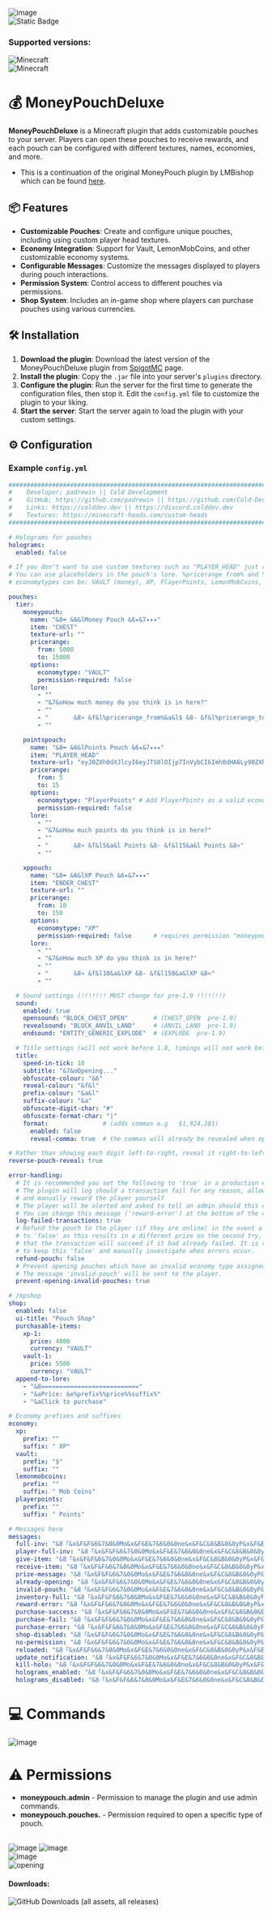 ![image](https://imgur.com/FRoQbVI.png)<br>
![Static Badge](https://img.shields.io/badge/Version-v1.3.2-blue?color=799aca)
### Supported versions:
![Minecraft](https://img.shields.io/badge/Minecraft-1.20-blue.svg)<br>
![Minecraft](https://img.shields.io/badge/Minecraft-1.21-green.svg)
# 💰 MoneyPouchDeluxe

**MoneyPouchDeluxe** is a Minecraft plugin that adds customizable pouches to your server. Players can open these pouches to receive rewards, and each pouch can be configured with different textures, names, economies, and more.<br>
- This is a continuation of the original MoneyPouch plugin by LMBishop which can be found [here](https://github.com/LMBishop/MoneyPouch).

## 📦 Features

- **Customizable Pouches**: Create and configure unique pouches, including using custom player head textures.
- **Economy Integration**: Support for Vault, LemonMobCoins, and other customizable economy systems.
- **Configurable Messages**: Customize the messages displayed to players during pouch interactions.
- **Permission System**: Control access to different pouches via permissions.
- **Shop System**: Includes an in-game shop where players can purchase pouches using various currencies.

## 🛠️ Installation

1. **Download the plugin**: Download the latest version of the MoneyPouchDeluxe plugin from [SpigotMC](https://www.spigotmc.org/resources/moneypouchdeluxe.118795/) page.
2. **Install the plugin**: Copy the `.jar` file into your server's `plugins` directory.
3. **Configure the plugin**: Run the server for the first time to generate the configuration files, then stop it. Edit the `config.yml` file to customize the plugin to your liking.
4. **Start the server**: Start the server again to load the plugin with your custom settings.

## ⚙️ Configuration

### Example `config.yml`

```yaml
#########################################################################################################
#    Developer; padrewin || Cold Development                                                            #
#    GitHub; https://github.com/padrewin || https://github.com/Cold-Development                         #
#    Links: https://colddev.dev || https://discord.colddev.dev                                          #
#    Textures: https://minecraft-heads.com/custom-heads                                                 #
#########################################################################################################

# Holograms for pouches
holograms:
  enabled: false

# If you don't want to use custom textures such as "PLAYER_HEAD" just replace it with "CHEST" or "ENDER_CHEST" and leave "texture-url:" empty. You have an example below somewhere.
# You can use placeholders in the pouch's lore. %pricerange_from% and %pricerange_to%
# economytypes can be: VAULT (money), XP, PlayerPoints, LemonMobCoins, owncustomname (name of defined custom pouch)

pouches:
  tier:
    moneypouch:
      name: "&8➥ &6&lMoney Pouch &6✦&7✦✦✦"
      item: "CHEST"
      texture-url: ""
      pricerange:
        from: 5000
        to: 15000
      options:
        economytype: "VAULT"
        permission-required: false
      lore:
        - ""
        - "&7&oHow much money do you think is in here?"
        - ""
        - "       &8» &f&l%pricerange_from%&a&l$ &8- &f&l%pricerange_to%&a&l$ &8«"
        - ""

    pointspouch:
      name: "&8➥ &6&lPoints Pouch &6✦&7✦✦✦"
      item: "PLAYER_HEAD"
      texture-url: "eyJ0ZXh0dXJlcyI6eyJTS0lOIjp7InVybCI6Imh0dHA6Ly90ZXh0dXJlcy5taW5lY3JhZnQubmV0L3RleHR1cmUvOTVmZDY3ZDU2ZmZjNTNmYjM2MGExNzg3OWQ5YjUzMzhkNzMzMmQ4ZjEyOTQ5MWE1ZTE3ZThkNmU4YWVhNmMzYSJ9fX0="
      pricerange:
        from: 5
        to: 15
      options:
        economytype: "PlayerPoints" # Add PlayerPoints as a valid economy type
        permission-required: false
      lore:
        - ""
        - "&7&oHow much points do you think is in here?"
        - ""
        - "       &8» &f&l5&a&l Points &8- &f&l15&a&l Points &8«"
        - ""

    xppouch:
      name: "&8➥ &6&lXP Pouch &6✦&7✦✦✦"
      item: "ENDER_CHEST"
      texture-url: ""
      pricerange:
        from: 10
        to: 150
      options:
        economytype: "XP"
        permission-required: false      # requires permission "moneypouch.pouches.xppouch"
      lore:
        - ""
        - "&7&oHow much XP do you think is in here?"
        - ""
        - "       &8» &f&l10&a&lXP &8- &f&l150&a&lXP &8«"
        - ""

  # Sound settings (!!!!!!! MUST change for pre-1.9 !!!!!!!)
  sound:
    enabled: true
    opensound: "BLOCK_CHEST_OPEN"       # (CHEST_OPEN  pre-1.9)
    revealsound: "BLOCK_ANVIL_LAND"     # (ANVIL_LAND  pre-1.9)
    endsound: "ENTITY_GENERIC_EXPLODE"  # (EXPLODE  pre-1.9)

  # Title settings (will not work before 1.8, timings will not work before 1.10)
  title:
    speed-in-tick: 10
    subtitle: "&7&oOpening..."
    obfuscate-colour: "&6"
    reveal-colour: "&f&l"
    prefix-colour: "&a&l"
    suffix-colour: "&a"
    obfuscate-digit-char: "#"
    obfuscate-format-char: "|"
    format:               # (adds commas e.g   $1,924,281)
      enabled: false
      reveal-comma: true  # the commas will already be revealed when opening

# Rather than showing each digit left-to-right, reveal it right-to-left
reverse-pouch-reveal: true

error-handling:
  # It is recommended you set the following to 'true' in a production environment
  # The plugin will log should a transaction fail for any reason, allowing you to investigate
  # and manually reward the player yourself
  # The player will be alerted and asked to tell an admin should this event occur regardless if this is disabled
  # You can change this message ('reward-error') at the bottom of the config
  log-failed-transactions: true
  # Refund the pouch to the player (if they are online) in the event a transaction failed - this is default
  # to 'false' as this results in a different prize on the second try, and it is unlikely
  # that the transaction will succeed if it had already failed. It is recommended
  # to keep this 'false' and manually investigate when errors occur.
  refund-pouch: false
  # Prevent opening pouches which have an invalid economy type assigned to them.
  # The message 'invalid-pouch' will be sent to the player.
  prevent-opening-invalid-pouches: true

# /mpshop
shop:
  enabled: false
  ui-title: "Pouch Shop"
  purchasable-items:
    xp-1:
      price: 4000
      currency: "VAULT"
    vault-1:
      price: 5500
      currency: "VAULT"
  append-to-lore:
    - "&8==========================="
    - "&aPrice: &e%prefix%%price%%suffix%"
    - "&aClick to purchase"

# Economy prefixes and suffixes
economy:
  xp:
    prefix: ""
    suffix: " XP"
  vault:
    prefix: "$"
    suffix: ""
  lemonmobcoins:
    prefix: ""
    suffix: " Mob Coins"
  playerpoints:
    prefix: ""
    suffix: " Points"

# Messages here
messages:
  full-inv: "&8「&x&F&F&6&7&0&0Mo&x&F&E&7&6&0&0ne&x&F&C&8&B&0&0yP&x&F&B&6&D&0&0ou&x&F&A&B&0&0&0ch&x&F&6&C&2&0&0De&x&F&7&D&4&0&0lu&x&F&6&E&6&0&0xe&8」&7» &6%player%'s &finventory is &cfull&f. The pouch was dropped near the player."
  player-full-inv: "&8「&x&F&F&6&7&0&0Mo&x&F&E&7&6&0&0ne&x&F&C&8&B&0&0yP&x&F&B&6&D&0&0ou&x&F&A&B&0&0&0ch&x&F&6&C&2&0&0De&x&F&7&D&4&0&0lu&x&F&6&E&6&0&0xe&8」&7» &fYour inventory is &cfull&f. A pouch was dropped near you. Make sure to pick it up."
  give-item: "&8「&x&F&F&6&7&0&0Mo&x&F&E&7&6&0&0ne&x&F&C&8&B&0&0yP&x&F&B&6&D&0&0ou&x&F&A&B&0&0&0ch&x&F&6&C&2&0&0De&x&F&7&D&4&0&0lu&x&F&6&E&6&0&0xe&8」&7» &fYou have given &6%player%&f %item%&f."
  receive-item: "&8「&x&F&F&6&7&0&0Mo&x&F&E&7&6&0&0ne&x&F&C&8&B&0&0yP&x&F&B&6&D&0&0ou&x&F&A&B&0&0&0ch&x&F&6&C&2&0&0De&x&F&7&D&4&0&0lu&x&F&6&E&6&0&0xe&8」&7» &fYou have received &6%item%&f."
  prize-message: "&8「&x&F&F&6&7&0&0Mo&x&F&E&7&6&0&0ne&x&F&C&8&B&0&0yP&x&F&B&6&D&0&0ou&x&F&A&B&0&0&0ch&x&F&6&C&2&0&0De&x&F&7&D&4&0&0lu&x&F&6&E&6&0&0xe&8」&7» &fYou have received &6%prefix%%prize%%suffix%&f!"
  already-opening: "&8「&x&F&F&6&7&0&0Mo&x&F&E&7&6&0&0ne&x&F&C&8&B&0&0yP&x&F&B&6&D&0&0ou&x&F&A&B&0&0&0ch&x&F&6&C&2&0&0De&x&F&7&D&4&0&0lu&x&F&6&E&6&0&0xe&8」&7» &fPlease wait until you open the first chest!"
  invalid-pouch: "&8「&x&F&F&6&7&0&0Mo&x&F&E&7&6&0&0ne&x&F&C&8&B&0&0yP&x&F&B&6&D&0&0ou&x&F&A&B&0&0&0ch&x&F&6&C&2&0&0De&x&F&7&D&4&0&0lu&x&F&6&E&6&0&0xe&8」&7» &fThis chest no longer exists! &7(contact an administrator)"
  inventory-full: "&8「&x&F&F&6&7&0&0Mo&x&F&E&7&6&0&0ne&x&F&C&8&B&0&0yP&x&F&B&6&D&0&0ou&x&F&A&B&0&0&0ch&x&F&6&C&2&0&0De&x&F&7&D&4&0&0lu&x&F&6&E&6&0&0xe&8」&7» &fYour inventory is full!"
  reward-error: "&8「&x&F&F&6&7&0&0Mo&x&F&E&7&6&0&0ne&x&F&C&8&B&0&0yP&x&F&B&6&D&0&0ou&x&F&A&B&0&0&0ch&x&F&6&C&2&0&0De&x&F&7&D&4&0&0lu&x&F&6&E&6&0&0xe&8」&7» &fThe reward %prefix%%prize%%suffix% &fhas failed."
  purchase-success: "&8「&x&F&F&6&7&0&0Mo&x&F&E&7&6&0&0ne&x&F&C&8&B&0&0yP&x&F&B&6&D&0&0ou&x&F&A&B&0&0&0ch&x&F&6&C&2&0&0De&x&F&7&D&4&0&0lu&x&F&6&E&6&0&0xe&8」&7» &fYou have purchased %item%&f for &6%prefix%%price%%suffix%&f."
  purchase-fail: "&8「&x&F&F&6&7&0&0Mo&x&F&E&7&6&0&0ne&x&F&C&8&B&0&0yP&x&F&B&6&D&0&0ou&x&F&A&B&0&0&0ch&x&F&6&C&2&0&0De&x&F&7&D&4&0&0lu&x&F&6&E&6&0&0xe&8」&7» &6You do not have &6%prefix%%price%%suffix%&f."
  purchase-error: "&8「&x&F&F&6&7&0&0Mo&x&F&E&7&6&0&0ne&x&F&C&8&B&0&0yP&x&F&B&6&D&0&0ou&x&F&A&B&0&0&0ch&x&F&6&C&2&0&0De&x&F&7&D&4&0&0lu&x&F&6&E&6&0&0xe&8」&7» &6Could not complete transaction for %item%&6."
  shop-disabled: "&8「&x&F&F&6&7&0&0Mo&x&F&E&7&6&0&0ne&x&F&C&8&B&0&0yP&x&F&B&6&D&0&0ou&x&F&A&B&0&0&0ch&x&F&6&C&2&0&0De&x&F&7&D&4&0&0lu&x&F&6&E&6&0&0xe&8」&7» &fThe shop is disabled."
  no-permission: "&8「&x&F&F&6&7&0&0Mo&x&F&E&7&6&0&0ne&x&F&C&8&B&0&0yP&x&F&B&6&D&0&0ou&x&F&A&B&0&0&0ch&x&F&6&C&2&0&0De&x&F&7&D&4&0&0lu&x&F&6&E&6&0&0xe&8」&7» &fYou do not have permission to open this chest!"
  reloaded: "&8「&x&F&F&6&7&0&0Mo&x&F&E&7&6&0&0ne&x&F&C&8&B&0&0yP&x&F&B&6&D&0&0ou&x&F&A&B&0&0&0ch&x&F&6&C&2&0&0De&x&F&7&D&4&0&0lu&x&F&6&E&6&0&0xe&8」&7» MoneyPouchDeluxe has been reloaded."
  update_notification: "&8「&x&F&F&6&7&0&0Mo&x&F&E&7&6&0&0ne&x&F&C&8&B&0&0yP&x&F&B&6&D&0&0ou&x&F&A&B&0&0&0ch&x&F&6&C&2&0&0De&x&F&7&D&4&0&0lu&x&F&6&E&6&0&0xe&8」&7» &cA new version &4%latest_version% &cwas found &4(your version: %current_version%)&c. &cPlease update: &n%update_link%"
  kill-holo: "&8「&x&F&F&6&7&0&0Mo&x&F&E&7&6&0&0ne&x&F&C&8&B&0&0yP&x&F&B&6&D&0&0ou&x&F&A&B&0&0&0ch&x&F&6&C&2&0&0De&x&F&7&D&4&0&0lu&x&F&6&E&6&0&0xe&8」&7» Pouch hologram removed."
  holograms_enabled: "&8「&x&F&F&6&7&0&0Mo&x&F&E&7&6&0&0ne&x&F&C&8&B&0&0yP&x&F&B&6&D&0&0ou&x&F&A&B&0&0&0ch&x&F&6&C&2&0&0De&x&F&7&D&4&0&0lu&x&F&6&E&6&0&0xe&8」&7» Holograms are now enabled."
  holograms_disabled: "&8「&x&F&F&6&7&0&0Mo&x&F&E&7&6&0&0ne&x&F&C&8&B&0&0yP&x&F&B&6&D&0&0ou&x&F&A&B&0&0&0ch&x&F&6&C&2&0&0De&x&F&7&D&4&0&0lu&x&F&6&E&6&0&0xe&8」&7» Holograms are now disabled."
```

# 💻 Commands
![image](https://github.com/user-attachments/assets/1e5c4e68-0b45-450d-a777-bdd84bbdc57c)

# ⚠️ Permissions
- **moneypouch.admin** - Permission to manage the plugin and use admin commands.
- **moneypouch.pouches.<id>** - Permission required to open a specific type of pouch.

<br>![image](https://github.com/user-attachments/assets/280b898b-df87-476b-b208-96505929eea1)
![image](https://github.com/user-attachments/assets/efca13c8-bb79-4087-a983-8492c443bb3a)<br>
![image](https://github.com/user-attachments/assets/1e5c4e68-0b45-450d-a777-bdd84bbdc57c)<br>
![opening](https://github.com/user-attachments/assets/a7889779-bceb-42c8-b573-8d05e9d49070)

#### Downloads:
![GitHub Downloads (all assets, all releases)](https://img.shields.io/github/downloads/Cold-Development/MoneyPouchDeluxe/total?color=green)
